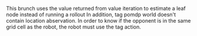 This brunch uses the value returned from value iteration to estimate a leaf node instead of running a rollout
In addition, tag pomdp world doesn't contain location abservation. In order to know if the opponent is in the same grid cell as the robot, the robot must use the tag action.
